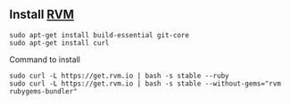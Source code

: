 ## Install [RVM](https://rvm.io/rvm/install/)

	sudo apt-get install build-essential git-core
	sudo apt-get install curl

Command to install

	sudo curl -L https://get.rvm.io | bash -s stable --ruby
	sudo curl -L https://get.rvm.io | bash -s stable --without-gems="rvm rubygems-bundler"